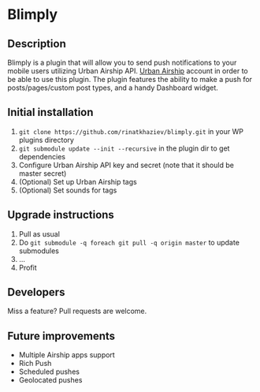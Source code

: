 # Blimply

## Description

Blimply is a plugin that will allow you to send push notifications to your mobile users utilizing Urban Airship API. [Urban Airship](http://urbanairship.com/) account in order to be able to use this plugin. The plugin features the ability to make a push for posts/pages/custom post types, and a handy Dashboard widget.

##  Initial installation

1. `git clone https://github.com/rinatkhaziev/blimply.git` in your WP plugins directory
1. `git submodule update --init --recursive` in the plugin dir to get dependencies
1. Configure Urban Airship API key and secret (note that it should be master secret)
1. (Optional) Set up Urban Airship tags
1. (Optional) Set sounds for tags

## Upgrade instructions

1. Pull as usual
2. Do `git submodule -q foreach git pull -q origin master` to update submodules
3. ...
4. Profit

## Developers

Miss a feature? Pull requests are welcome.

## Future improvements
* Multiple Airship apps support
* Rich Push
* Scheduled pushes
* Geolocated pushes